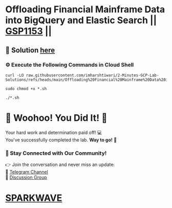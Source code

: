 # Offloading Financial Mainframe Data into BigQuery and Elastic Search || [GSP1153](https://www.cloudskillsboost.google/focuses/64744?parent=catalog) ||

## 🔑 Solution [here](https://youtu.be/X8ydBgeiHaM)

### ⚙️ Execute the Following Commands in Cloud Shell

```
curl -LO raw.githubusercontent.com/imharshtiwari/2-Minutes-GCP-Lab-Solutions/refs/heads/main/Offloading%20Financial%20Mainframe%20Data%20into%20BigQuery%20and%20Elastic%20Search/gsp1153.sh

sudo chmod +x *.sh

./*.sh
```

# 🎉 Woohoo! You Did It! 🎉  

Your hard work and determination paid off! 💻  
You've successfully completed the lab. **Way to go!** 🚀

### 💬 Stay Connected with Our Community!  
👉 Join the conversation and never miss an update:  
📢 [Telegram Channel](https://t.me/sparkwave.01)  
👥 [Discussion Group](https://t.me/sparkwave.01chats)  

# [SPARKWAVE](https://www.youtube.com/@sparkwave.01)
